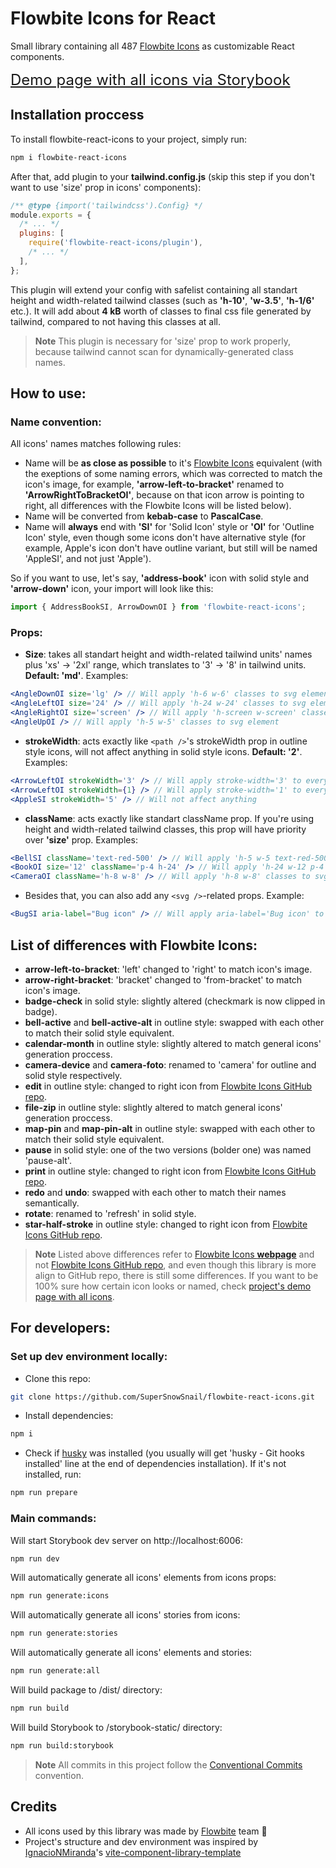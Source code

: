 # Flowbite Icons for React

Small library containing all 487 [Flowbite Icons](https://flowbite.com/icons/) as customizable React components.

<font size='5'>[Demo page with all icons via Storybook](https://flowbite-react-icons.vercel.app/)</font>

## Installation proccess

To install flowbite-react-icons to your project, simply run:

```sh
npm i flowbite-react-icons
```

After that, add plugin to your **tailwind.config.js** (skip this step if you don't want to use 'size' prop in icons' components):

```js
/** @type {import('tailwindcss').Config} */
module.exports = {
  /* ... */
  plugins: [
    require('flowbite-react-icons/plugin'),
    /* ... */
  ],
};
```

This plugin will extend your config with safelist containing all standart height and width-related tailwind classes (such as **'h-10'**, **'w-3.5'**, **'h-1/6'** etc.). It will add about **4 kB** worth of classes to final css file generated by tailwind, compared to not having this classes at all.

> **Note**
> This plugin is necessary for 'size' prop to work properly, because tailwind cannot scan for dynamically-generated class names.

## How to use:

### Name convention:

All icons' names matches following rules:

- Name will be **as close as possible** to it's [Flowbite Icons](https://flowbite.com/icons/) equivalent (with the exeptions of some naming errors, which was corrected to match the icon's image, for example, **'arrow-left-to-bracket'** renamed to **'ArrowRightToBracketOI'**, because on that icon arrow is pointing to right, all differences with the Flowbite Icons will be listed below).
- Name will be converted from **kebab-case** to **PascalCase**.
- Name will **always** end with **'SI'** for 'Solid Icon' style or **'OI'** for 'Outline Icon' style, even though some icons don't have alternative style (for example, Apple's icon don't have outline variant, but still will be named 'AppleSI', and not just 'Apple').

So if you want to use, let's say, **'address-book'** icon with solid style and **'arrow-down'** icon, your import will look like this:

```jsx
import { AddressBookSI, ArrowDownOI } from 'flowbite-react-icons';
```

### Props:

- **Size**: takes all standart height and width-related tailwind units' names plus 'xs' -> '2xl' range, which translates to '3' -> '8' in tailwind units. **Default: 'md'**. Examples:

```jsx
<AngleDownOI size='lg' /> // Will apply 'h-6 w-6' classes to svg element
<AngleLeftOI size='24' /> // Will apply 'h-24 w-24' classes to svg element
<AngleRightOI size='screen' /> // Will apply 'h-screen w-screen' classes to svg element
<AngleUpOI /> // Will apply 'h-5 w-5' classes to svg element
```

- **strokeWidth**: acts exactly like `<path />`'s strokeWidth prop in outline style icons, will not affect anything in solid style icons. **Default: '2'**. Examples:

```jsx
<ArrowLeftOI strokeWidth='3' /> // Will apply stroke-width='3' to every path element inside svg element
<ArrowLeftOI strokeWidth={1} /> // Will apply stroke-width='1' to every path element inside svg element
<AppleSI strokeWidth='5' /> // Will not affect anything
```

- **className**: acts exactly like standart className prop. If you're using height and width-related tailwind classes, this prop will have priority over **'size'** prop. Examples:

```jsx
<BellSI className='text-red-500' /> // Will apply 'h-5 w-5 text-red-500' classes to svg element
<BookOI size='12' className='p-4 h-24' /> // Will apply 'h-24 w-12 p-4' classes to svg element
<CameraOI className='h-8 w-8' /> // Will apply 'h-8 w-8' classes to svg element
```

- Besides that, you can also add any `<svg />`-related props. Example:

```jsx
<BugSI aria-label="Bug icon" /> // Will apply aria-label='Bug icon' to svg element
```

## List of differences with Flowbite Icons:

- **arrow-left-to-bracket**: 'left' changed to 'right' to match icon's image.
- **arrow-right-bracket**: 'bracket' changed to 'from-bracket' to match icon's image.
- **badge-check** in solid style: slightly altered (checkmark is now clipped in badge).
- **bell-active** and **bell-active-alt** in outline style: swapped with each other to match their solid style equivalent.
- **calendar-month** in outline style: slightly altered to match general icons' generation proccess.
- **camera-device** and **camera-foto**: renamed to 'camera' for outline and solid style respectively.
- **edit** in outline style: changed to right icon from [Flowbite Icons GitHub repo](https://github.com/themesberg/flowbite-icons/blob/main/src/outline/general/edit.svg).
- **file-zip** in outline style: slightly altered to match general icons' generation proccess.
- **map-pin** and **map-pin-alt** in outline style: swapped with each other to match their solid style equivalent.
- **pause** in solid style: one of the two versions (bolder one) was named 'pause-alt'.
- **print** in outline style: changed to right icon from [Flowbite Icons GitHub repo](https://github.com/themesberg/flowbite-icons/blob/main/src/outline/general/printer.svg).
- **redo** and **undo**: swapped with each other to match their names semantically.
- **rotate**: renamed to 'refresh' in solid style.
- **star-half-stroke** in outline style: changed to right icon from [Flowbite Icons GitHub repo](https://github.com/themesberg/flowbite-icons/blob/main/src/outline/general/star-half-stroke.svg).

> **Note**
> Listed above differences refer to [Flowbite Icons **webpage**](https://flowbite.com/icons/) and not [Flowbite Icons GitHub repo](https://github.com/themesberg/flowbite-icons), and even though this library is more align to GitHub repo, there is still some differences. If you want to be 100% sure how certain icon looks or named, check [project's demo page with all icons](https://flowbite-react-icons.vercel.app/).

## For developers:

### Set up dev environment locally:

- Clone this repo:

```sh
git clone https://github.com/SuperSnowSnail/flowbite-react-icons.git
```

- Install dependencies:

```sh
npm i
```

- Check if [husky](https://typicode.github.io/husky/) was installed (you usually will get 'husky - Git hooks installed' line at the end of dependencies installation). If it's not installed, run:

```sh
npm run prepare
```

### Main commands:

Will start Storybook dev server on http://localhost:6006:

```sh
npm run dev
```

Will automatically generate all icons' elements from icons props:

```sh
npm run generate:icons
```

Will automatically generate all icons' stories from icons:

```sh
npm run generate:stories
```

Will automatically generate all icons' elements and stories:

```sh
npm run generate:all
```

Will build package to /dist/ directory:

```sh
npm run build
```

Will build Storybook to /storybook-static/ directory:

```sh
npm run build:storybook
```

> **Note**
> All commits in this project follow the [Conventional Commits](https://www.conventionalcommits.org/en/v1.0.0/) convention.

## Credits

- All icons used by this library was made by [Flowbite](https://flowbite.com/icons) team 💙
- Project's structure and dev environment was inspired by [IgnacioNMiranda](https://github.com/IgnacioNMiranda)'s [vite-component-library-template](https://github.com/IgnacioNMiranda/vite-component-library-template/)
